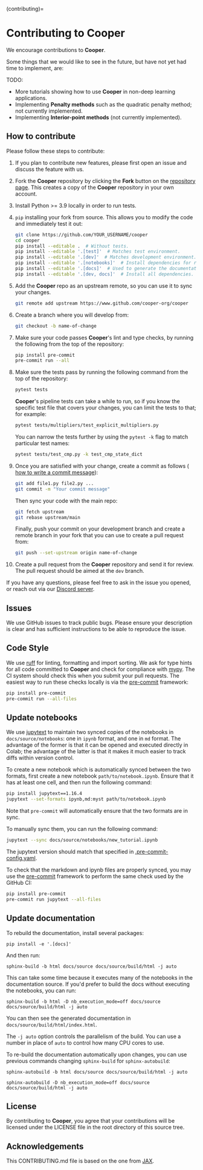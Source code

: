 (contributing)=

# Contributing to **Cooper**

We encourage contributions to **Cooper**.

Some things that we would like to see in the future, but have not yet had time to implement, are:

TODO:
- More tutorials showing how to use **Cooper** in non-deep learning applications.
- Implementing **Penalty methods** such as the quadratic penalty method; not currently implemented.
- Implementing **Interior-point methods** (not currently implemented).

## How to contribute

Please follow these steps to contribute:

1. If you plan to contribute new features, please first open an issue and discuss the feature with us.

2. Fork the **Cooper** repository by clicking the **Fork** button on the
   [repository page](http://www.github.com/cooper-org/cooper). This creates
   a copy of the **Cooper** repository in your own account.

3. Install Python >= 3.9 locally in order to run tests.

4. `pip` installing your fork from source. This allows you to modify the code
   and immediately test it out:
    ```bash
    git clone https://github.com/YOUR_USERNAME/cooper
    cd cooper
    pip install --editable .  # Without tests.
    pip install --editable '.[test]'  # Matches test environment.
    pip install --editable '.[dev]'  # Matches development environment.
    pip install --editable '.[notebooks]'  # Install dependencies for running notebooks.
    pip install --editable '.[docs]'  # Used to generate the documentation.
    pip install --editable '.[dev, docs]'  # Install all dependencies.
    ```

5. Add the **Cooper** repo as an upstream remote, so you can use it to sync your
   changes.

   ```bash
   git remote add upstream https://www.github.com/cooper-org/cooper
   ```

6. Create a branch where you will develop from:

   ```bash
   git checkout -b name-of-change
   ```

7. Make sure your code passes **Cooper**'s lint and type checks, by running the following from
   the top of the repository:

   ```bash
   pip install pre-commit
   pre-commit run --all
   ```

8. Make sure the tests pass by running the following command from the top of
   the repository:

   ```bash
   pytest tests
   ```

   **Cooper**'s pipeline tests can take a while to run, so if you know the specific test file that covers your changes, you can limit the tests to that; for example:

   ```bash
   pytest tests/multipliers/test_explicit_multipliers.py
   ```

   You can narrow the tests further by using the `pytest -k` flag to match particular test
   names:

   ```bash
   pytest tests/test_cmp.py -k test_cmp_state_dict
   ```

9. Once you are satisfied with your change, create a commit as follows (
   [how to write a commit message](https://chris.beams.io/posts/git-commit/)):

    ```bash
    git add file1.py file2.py ...
    git commit -m "Your commit message"
    ```

   Then sync your code with the main repo:

    ```bash
    git fetch upstream
    git rebase upstream/main
    ```

   Finally, push your commit on your development branch and create a remote
   branch in your fork that you can use to create a pull request from:

    ```bash
    git push --set-upstream origin name-of-change
    ```

10. Create a pull request from the **Cooper** repository and send it for review. The pull request should be aimed at the `dev` branch.

If you have any questions, please feel free to ask in the issue you opened, or reach out via our [Discord server](https://discord.gg/Aq5PjH8m6E).

## Issues

We use GitHub issues to track public bugs. Please ensure your description is
clear and has sufficient instructions to be able to reproduce the issue.

## Code Style

We use [ruff](https://docs.astral.sh/ruff/) for linting, formatting and import sorting. We ask for type hints for all code committed to **Cooper** and check for compliance with [mypy](https://mypy.readthedocs.io/).
The CI system should check this when you submit your pull requests.
The easiest way to run these checks locally is via the
[pre-commit](https://pre-commit.com/) framework:

```bash
pip install pre-commit
pre-commit run --all-files
```

## Update notebooks

We use [jupytext](https://jupytext.readthedocs.io/) to maintain two synced copies of the notebooks
in `docs/source/notebooks`: one in `ipynb` format, and one in `md` format. The advantage of the former
is that it can be opened and executed directly in Colab; the advantage of the latter is that
it makes it much easier to track diffs within version control.

To create a new notebook which is automatically synced between the two formats, first create a new notebook `path/to/notebook.ipynb`. Ensure that it has at least one cell, and then run the following command:

```bash
pip install jupytext==1.16.4
jupytext --set-formats ipynb,md:myst path/to/notebook.ipynb
```

Note that `pre-commit` will automatically ensure that the two formats are in sync.

To manually sync them, you can run the following command:

```bash
jupytext --sync docs/source/notebooks/new_tutorial.ipynb
```

The jupytext version should match that specified in
[.pre-commit-config.yaml](https://github.com/cooper-org/cooper/blob/master/.pre-commit-config.yaml).

To check that the markdown and ipynb files are properly synced, you may use the
[pre-commit](https://pre-commit.com/) framework to perform the same check used
by the GitHub CI:

```bash
pip install pre-commit
pre-commit run jupytext --all-files
```

## Update documentation

To rebuild the documentation, install several packages:

```
pip install -e '.[docs]'
```

And then run:

```
sphinx-build -b html docs/source docs/source/build/html -j auto
```

This can take some time because it executes many of the notebooks in the documentation source.
If you'd prefer to build the docs without executing the notebooks, you can run:

```
sphinx-build -b html -D nb_execution_mode=off docs/source docs/source/build/html -j auto
```

You can then see the generated documentation in `docs/source/build/html/index.html`.

The `-j auto` option controls the parallelism of the build. You can use a number
in place of `auto` to control how many CPU cores to use.

To re-build the documentation automatically upon changes, you can use previous commands
changing `sphinx-build` for `sphinx-autobuild`:

```
sphinx-autobuild -b html docs/source docs/source/build/html -j auto

sphinx-autobuild -D nb_execution_mode=off docs/source docs/source/build/html -j auto
```

## License

By contributing to **Cooper**, you agree that your contributions will be
licensed under the LICENSE file in the root directory of this source tree.

## Acknowledgements

This CONTRIBUTING.md file is based on the one from [JAX](https://jax.readthedocs.io/en/latest/contributing.html).
